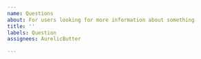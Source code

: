 ```yaml
---
name: Questions
about: For users looking for more information about something
title: ''
labels: Question
assignees: AurelicButter

---
```



